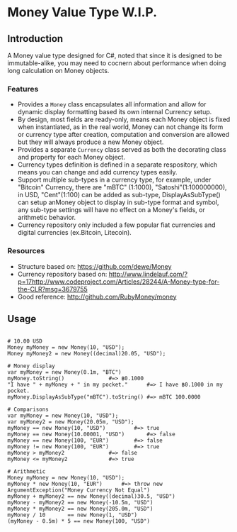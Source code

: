 # Money Value Type W.I.P. #

## Introduction

A Money value type designed for C#, noted that since it is designed to be immutable-alike, you may need to cocnern about performance when doing long calculation on Money objects.

### Features

- Provides a `Money` class encapsulates all information and allow for dynamic display formatting based its own internal Currency setup.
- By design, most fields are ready-only, means each Money object is fixed when instantiated, as in the real world, Money can not change its form or currency type after creation, computation and conversion are allowed but they will always produce a new Money object.
- Provides a separate `Currency` class served as both the decorating class and property for each Money object.
- Currency types definition is defined in a separate respository, which means you can change and add currency types easily.
- Support multiple sub-types in a currency type, for example, under "Bitcoin" Currency, there are "mBTC" (1:1000), "Satoshi"(1:100000000), in USD, "Cent"(1:100) can be added as sub-type, DisplayAsSubType() can setup anMoney object to display in sub-type format and symbol, any sub-type settings will have no effect on a Money's fields, or arithmetic behavior.
- Currency repository only included a few popular fiat currencies and digital currencies (ex.Bitcoin, Litecoin).

### Resources

- Structure based on: https://github.com/dewe/Money
- Currency repository based on: http://www.lindelauf.com/?p=17http://www.codeproject.com/Articles/28244/A-Money-type-for-the-CLR?msg=3679755
- Good reference: http://github.com/RubyMoney/money


## Usage

```

# 10.00 USD
Money myMoney = new Money(10, "USD");
Money myMoney2 = new Money((decimal)20.05, "USD");

# Money display
var myMoney = new Money(0.1m, "BTC")
myMoney.toString()				#=> ฿0.1000
"I have " + myMoney + " in my pocket." 		#=> I have ฿0.1000 in my pocket.
myMoney.DisplayAsSubType("mBTC").toString()	#=> mBTC 100.0000

# Comparisons
var myMoney = new Money(10, "USD");
var myMoney2 = new Money(20.05m, "USD");
myMoney == new Money(10, "USD")			#=> true
myMoney == new Money(10.00001, "USD")		#=> false
myMoney == new Money(100, "EUR")		#=> false
myMoney != new Money(100, "EUR")		#=> true
myMoney > myMoney2				#=> false
myMoney <= myMoney2				#=> true

# Arithmetic
Money myMoney = new Money(10, "USD");
myMoney * new Money(10, "EUR")		#=> throw new ArgumentException("Money Currency Not Equal")
myMoney + myMoney2 == new Money((decimal)30.5, "USD")
myMoney - myMoney2 == new Money(-10.5m, "USD")
myMoney * myMoney2 == new Money(205.0m, "USD")
myMoney / 10       == new Money(1, "USD")
(myMoney - 0.5m) * 5 == new Money(100, "USD")



```
